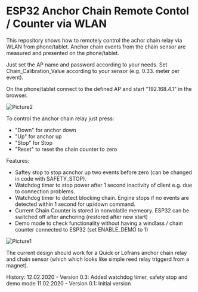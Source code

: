 # ESP32 Anchor Chain Remote Contol / Counter via WLAN

This repository shows how to remotely control the achor chain relay via WLAN from phone/tablet.
Anchor chain events from the chain sensor are measured and presented on the phone/tablet.

Just set the AP name and password according to your needs. 
Set Chain_Calibration_Value according to your sensor (e.g. 0.33. meter per event).

On the phone/tablet connect to the defined AP and start "192.168.4.1" in the browser.

![Picture2](https://github.com/AK-Homberger/ESP32_ChainCounter_WLAN/blob/master/IMG_1252.PNG)

To control the anchor chain relay just press:
- "Down" for anchor down
- "Up" for anchor up
- "Stop" for Stop
- "Reset" to reset the chain counter to zero

Features:
- Saftey stop to stop acnchor up two events before zero (can be changed in code with SAFETY_STOP).
- Watchdog timer to stop power after 1 second inactivity of client e.g. due to connection problems.
- Watchdog timer to detect blocking chain. Engine stops if no events are detected within 1 second for up/down command.
- Current Chain Counter is stored in nonvolatile memeory. ESP32 can be switched off after anchoring (restored after new start)
- Demo mode to check functionality without having a windlass / chain counter connected to ESP32 (set ENABLE_DEMO to 1)

![Picture1](https://github.com/AK-Homberger/ESP32_ChainCounter_WLAN/blob/master/ESP32ChainCounterWLAN_OC_Relais.png)

The current design should work for a Quick or Lofrans anchor chain relay and chain sensor (which which looks like simple reed relay triggerd from a magnet).

History:
12.02.2020 - Version 0.3: Added watchdog timer, safety stop and demo mode
11.02.2020 - Version 0.1: Initial version


